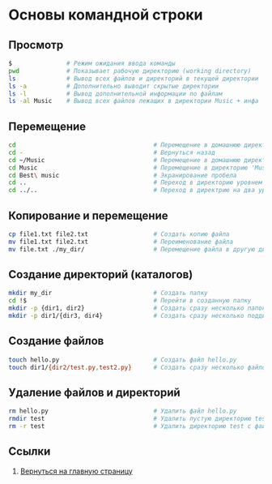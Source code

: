 # Основы командной строки

## Просмотр

```bash
$               # Режим ожидания ввода команды
pwd             # Показывает рабочую директорию (working directory)
ls              # Вывод всех файлов и директорий в текущей директории
ls -a           # Дополнительно выводит скрытые директории
ls -l           # Вывод дополнительной информации по файлам
ls -al Music    # Вывод всех файлов лежащих в директории Music + инфа
```

## Перемещение

```bash
cd                                      # Перемещение в домашнюю директорию (аналог cd ~) 
cd -                                    # Вернуться назад
cd ~/Music                              # Перемещение в домашнюю директрию и затемм в 'Music'
cd Music                                # Перемещение в директорию 'Music'
cd Best\ music                          # Экранирование пробела
cd ..                                   # Переход в директорию уровнем выше
cd ../..                                # Переход в директрию на два уровня выше
```

## Копирование и перемещение

```bash
cp file1.txt file2.txt                  # Создать копию файла
mv file1.txt file2.txt                  # Переименование файла
mv file.txt ./my_dir/                   # Перемещение файла в другую директорию
```

## Создание директорий (каталогов)

```bash
mkdir my_dir                            # Создать папку
cd !$                                   # Перейти в созданную папку
mkdir -p {dir1, dir2}                   # Создать сразу несколько папок
mkdir -p dir1/{dir3, dir4}              # Создать сразу несколько поддиректорий
```

## Создание файлов

```bash
touch hello.py                          # Создать файл hello.py
touch dir1/{dir2/test.py,test2.py}      # Создать сразу несколько файлов
```

## Удаление файлов и директорий

```bash
rm hello.py                             # Удалить файл hello.py
rmdir test                              # Удалить пустую директорию test
rm -r test                              # Удалить директорию test с файлами
```

## Ссылки

1. [Вернуться на главную страницу](../README.md)
